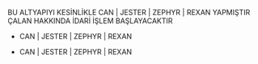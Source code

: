 BU ALTYAPIYI KESİNLİKLE CAN | JESTER | ZEPHYR | REXAN YAPMIŞTIR ÇALAN HAKKINDA İDARİ İŞLEM BAŞLAYACAKTIR 

- CAN | JESTER | ZEPHYR | REXAN 

- CAN | JESTER | ZEPHYR | REXAN 

